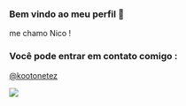  ### Bem vindo ao meu perfil 📙

me chamo Nico !


### Você pode entrar em contato comigo :
[@kootonetez](https://instagram.com/kootonetez)


![ ](https://media.tenor.com/YH5Xyl11VvYAAAAC/orange-aesthetic-genshin-aesthetic.gif)
